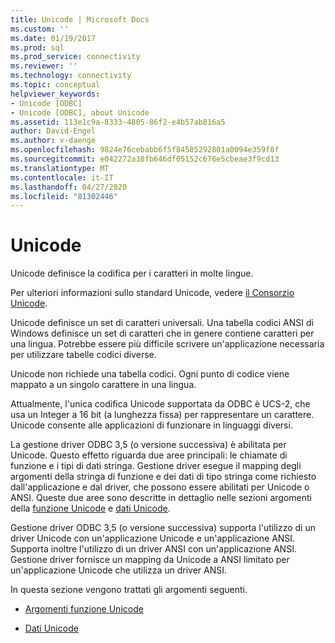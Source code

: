 ```yaml
---
title: Unicode | Microsoft Docs
ms.custom: ''
ms.date: 01/19/2017
ms.prod: sql
ms.prod_service: connectivity
ms.reviewer: ''
ms.technology: connectivity
ms.topic: conceptual
helpviewer_keywords:
- Unicode [ODBC]
- Unicode [ODBC], about Unicode
ms.assetid: 113e1c9a-8333-4805-86f2-e4b57ab816a5
author: David-Engel
ms.author: v-daenge
ms.openlocfilehash: 9824e76cebabb6f5f84505292801a0094e359f0f
ms.sourcegitcommit: e042272a38fb646df05152c676e5cbeae3f9cd13
ms.translationtype: MT
ms.contentlocale: it-IT
ms.lasthandoff: 04/27/2020
ms.locfileid: "81302446"
---
```

# <a name="unicode"></a>Unicode
Unicode definisce la codifica per i caratteri in molte lingue.  
  
 Per ulteriori informazioni sullo standard Unicode, vedere [il Consorzio Unicode](https://www.unicode.org).  
  
 Unicode definisce un set di caratteri universali. Una tabella codici ANSI di Windows definisce un set di caratteri che in genere contiene caratteri per una lingua. Potrebbe essere più difficile scrivere un'applicazione necessaria per utilizzare tabelle codici diverse.  
  
 Unicode non richiede una tabella codici. Ogni punto di codice viene mappato a un singolo carattere in una lingua.  
  
 Attualmente, l'unica codifica Unicode supportata da ODBC è UCS-2, che usa un Integer a 16 bit (a lunghezza fissa) per rappresentare un carattere. Unicode consente alle applicazioni di funzionare in linguaggi diversi.  
  
 La gestione driver ODBC 3,5 (o versione successiva) è abilitata per Unicode. Questo effetto riguarda due aree principali: le chiamate di funzione e i tipi di dati stringa. Gestione driver esegue il mapping degli argomenti della stringa di funzione e dei dati di tipo stringa come richiesto dall'applicazione e dal driver, che possono essere abilitati per Unicode o ANSI. Queste due aree sono descritte in dettaglio nelle sezioni argomenti della [funzione Unicode](../../../odbc/reference/develop-app/unicode-function-arguments.md) e [dati Unicode](../../../odbc/reference/develop-app/unicode-data.md).  
  
 Gestione driver ODBC 3,5 (o versione successiva) supporta l'utilizzo di un driver Unicode con un'applicazione Unicode e un'applicazione ANSI. Supporta inoltre l'utilizzo di un driver ANSI con un'applicazione ANSI. Gestione driver fornisce un mapping da Unicode a ANSI limitato per un'applicazione Unicode che utilizza un driver ANSI.  
  
 In questa sezione vengono trattati gli argomenti seguenti.  
  
-   [Argomenti funzione Unicode](../../../odbc/reference/develop-app/unicode-function-arguments.md)  
  
-   [Dati Unicode](../../../odbc/reference/develop-app/unicode-data.md)
